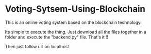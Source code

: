 # Voting-Sytsem-Using-Blockchain

This is an online voting system based on the blockchain technology.

Its simple to execute the thing. Just download all the files together in a folder and execute the "backend.py" file. That's it !!

Then just follow url on localhost
